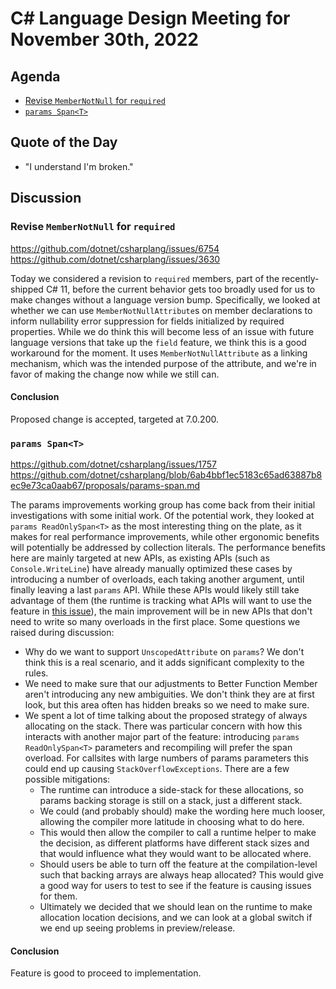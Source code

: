 # C# Language Design Meeting for November 30th, 2022

## Agenda

- [Revise `MemberNotNull` for `required`](#revise-membernotnull-for-required)
- [`params Span<T>`](#params-spant)

## Quote of the Day

- "I understand I'm broken."

## Discussion

### Revise `MemberNotNull` for `required`

https://github.com/dotnet/csharplang/issues/6754  
https://github.com/dotnet/csharplang/issues/3630

Today we considered a revision to `required` members, part of the recently-shipped C# 11, before the current behavior gets too broadly used for us to
make changes without a language version bump. Specifically, we looked at whether we can use `MemberNotNullAttribute`s on member declarations to inform
nullability error suppression for fields initialized by required properties. While we do think this will become less of an issue with future language
versions that take up the `field` feature, we think this is a good workaround for the moment. It uses `MemberNotNullAttribute` as a linking mechanism,
which was the intended purpose of the attribute, and we're in favor of making the change now while we still can.

#### Conclusion

Proposed change is accepted, targeted at 7.0.200.

### `params Span<T>`

https://github.com/dotnet/csharplang/issues/1757  
https://github.com/dotnet/csharplang/blob/6ab4bbf1ec5183c65ad63887b8ec9e73ca0aab67/proposals/params-span.md

The params improvements working group has come back from their initial investigations with some initial work. Of the potential work, they looked at
`params ReadOnlySpan<T>` as the most interesting thing on the plate, as it makes for real performance improvements, while other ergonomic benefits
will potentially be addressed by collection literals. The performance benefits here are mainly targeted at new APIs, as existing APIs (such as
`Console.WriteLine`) have already manually optimized these cases by introducing a number of overloads, each taking another argument, until finally
leaving a last `params` API. While these APIs would likely still take advantage of them (the runtime is tracking what APIs will want to use the
feature in [this issue](https://github.com/dotnet/runtime/issues/77873)), the main improvement will be in new APIs that don't need to write so many
overloads in the first place. Some questions we raised during discussion:

* Why do we want to support `UnscopedAttribute` on `params`? We don't think this is a real scenario, and it adds significant complexity to the rules.
* We need to make sure that our adjustments to Better Function Member aren't introducing any new ambiguities. We don't think they are at first look,
  but this area often has hidden breaks so we need to make sure.
* We spent a lot of time talking about the proposed strategy of always allocating on the stack. There was particular concern with how this interacts
  with another major part of the feature: introducing `params ReadOnlySpan<T>` parameters and recompiling will prefer the span overload. For callsites
  with large numbers of params parameters this could end up causing `StackOverflowExceptions`. There are a few possible mitigations:
    * The runtime can introduce a side-stack for these allocations, so params backing storage is still on a stack, just a different stack.
    * We could (and probably should) make the wording here much looser, allowing the compiler more latitude in choosing what to do here.
    * This would then allow the compiler to call a runtime helper to make the decision, as different platforms have different stack sizes and that
      would influence what they would want to be allocated where.
    * Should users be able to turn off the feature at the compilation-level such that backing arrays are always heap allocated? This would give a good
      way for users to test to see if the feature is causing issues for them.
    * Ultimately we decided that we should lean on the runtime to make allocation location decisions, and we can look at a global switch if we end up
      seeing problems in preview/release.

#### Conclusion

Feature is good to proceed to implementation.
